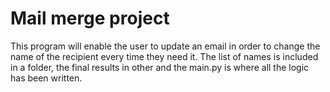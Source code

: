 
# Mail merge project

This program will enable the user to update an email in order to change the name of the recipient every time they need it.
The list of names is included in a folder, the final results in other and the main.py is where all the logic has been written.


